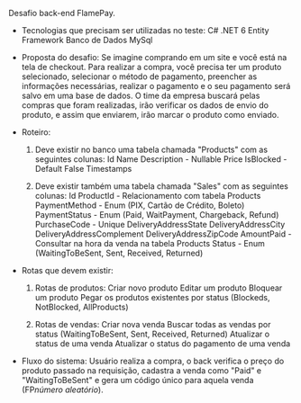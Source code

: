 Desafio back-end FlamePay.

- Tecnologias que precisam ser utilizadas no teste:
  C#
  .NET 6
  Entity Framework
  Banco de Dados MySql

- Proposta do desafio:
Se imagine comprando em um site e você está na tela de checkout. Para realizar a compra, você precisa ter um produto selecionado, selecionar o método de pagamento, preencher as informações necessárias, realizar o pagamento e o seu pagamento será salvo em uma base de dados.
O time da empresa buscará pelas compras que foram realizadas, irão verificar os dados de envio do produto, e assim que enviarem, irão marcar o produto como enviado.

- Roteiro:
  1. Deve existir no banco uma tabela chamada "Products" com as seguintes colunas:
     Id
     Name
     Description - Nullable
     Price
     IsBlocked - Default False
     Timestamps
     
  2. Deve existir também uma tabela chamada "Sales" com as seguintes colunas:
     Id
     ProductId - Relacionamento com tabela Products
     PaymentMethod - Enum (PIX, Cartão de Crédito, Boleto)
     PaymentStatus - Enum (Paid, WaitPayment, Chargeback, Refund)
     PurchaseCode - Unique
     DeliveryAddressState
     DeliveryAddressCity
     DeliveryAddressComplement
     DeliveryAddressZipCode
     AmountPaid - Consultar na hora da venda na tabela Products
     Status - Enum (WaitingToBeSent, Sent, Received, Returned)

- Rotas que devem existir:
  1. Rotas de produtos:
     Criar novo produto
     Editar um produto
     Bloquear um produto
     Pegar os produtos existentes por status (Blockeds, NotBlocked, AllProducts)

  2. Rotas de vendas:
     Criar nova venda
     Buscar todas as vendas por status (WaitingToBeSent, Sent, Received, Returned)
     Atualizar o status de uma venda
     Atualizar o status do pagamento de uma venda

- Fluxo do sistema:
  Usuário realiza a compra, o back verifica o preço do produto passado na requisição, cadastra a venda como "Paid" e "WaitingToBeSent" e gera um código único para aquela venda (FP*número aleatório*).

